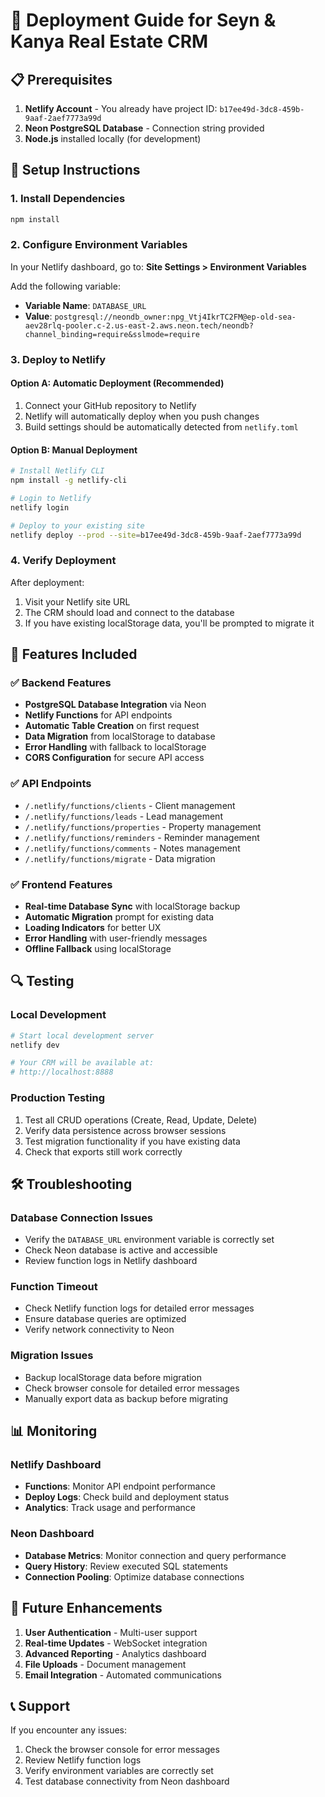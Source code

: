 # 🚀 Deployment Guide for Seyn & Kanya Real Estate CRM

## 📋 Prerequisites

1. **Netlify Account** - You already have project ID: `b17ee49d-3dc8-459b-9aaf-2aef7773a99d`
2. **Neon PostgreSQL Database** - Connection string provided
3. **Node.js** installed locally (for development)

## 🔧 Setup Instructions

### 1. Install Dependencies

```bash
npm install
```

### 2. Configure Environment Variables

In your Netlify dashboard, go to:
**Site Settings > Environment Variables**

Add the following variable:
- **Variable Name**: `DATABASE_URL`
- **Value**: `postgresql://neondb_owner:npg_Vtj4IkrTC2FM@ep-old-sea-aev28rlq-pooler.c-2.us-east-2.aws.neon.tech/neondb?channel_binding=require&sslmode=require`

### 3. Deploy to Netlify

#### Option A: Automatic Deployment (Recommended)
1. Connect your GitHub repository to Netlify
2. Netlify will automatically deploy when you push changes
3. Build settings should be automatically detected from `netlify.toml`

#### Option B: Manual Deployment
```bash
# Install Netlify CLI
npm install -g netlify-cli

# Login to Netlify
netlify login

# Deploy to your existing site
netlify deploy --prod --site=b17ee49d-3dc8-459b-9aaf-2aef7773a99d
```

### 4. Verify Deployment

After deployment:
1. Visit your Netlify site URL
2. The CRM should load and connect to the database
3. If you have existing localStorage data, you'll be prompted to migrate it

## 🎯 Features Included

### ✅ Backend Features
- **PostgreSQL Database Integration** via Neon
- **Netlify Functions** for API endpoints
- **Automatic Table Creation** on first request
- **Data Migration** from localStorage to database
- **Error Handling** with fallback to localStorage
- **CORS Configuration** for secure API access

### ✅ API Endpoints
- `/.netlify/functions/clients` - Client management
- `/.netlify/functions/leads` - Lead management  
- `/.netlify/functions/properties` - Property management
- `/.netlify/functions/reminders` - Reminder management
- `/.netlify/functions/comments` - Notes management
- `/.netlify/functions/migrate` - Data migration

### ✅ Frontend Features
- **Real-time Database Sync** with localStorage backup
- **Automatic Migration** prompt for existing data
- **Loading Indicators** for better UX
- **Error Handling** with user-friendly messages
- **Offline Fallback** using localStorage

## 🔍 Testing

### Local Development
```bash
# Start local development server
netlify dev

# Your CRM will be available at:
# http://localhost:8888
```

### Production Testing
1. Test all CRUD operations (Create, Read, Update, Delete)
2. Verify data persistence across browser sessions
3. Test migration functionality if you have existing data
4. Check that exports still work correctly

## 🛠 Troubleshooting

### Database Connection Issues
- Verify the `DATABASE_URL` environment variable is correctly set
- Check Neon database is active and accessible
- Review function logs in Netlify dashboard

### Function Timeout
- Check Netlify function logs for detailed error messages
- Ensure database queries are optimized
- Verify network connectivity to Neon

### Migration Issues
- Backup localStorage data before migration
- Check browser console for detailed error messages
- Manually export data as backup before migrating

## 📊 Monitoring

### Netlify Dashboard
- **Functions**: Monitor API endpoint performance
- **Deploy Logs**: Check build and deployment status
- **Analytics**: Track usage and performance

### Neon Dashboard
- **Database Metrics**: Monitor connection and query performance
- **Query History**: Review executed SQL statements
- **Connection Pooling**: Optimize database connections

## 🔄 Future Enhancements

1. **User Authentication** - Multi-user support
2. **Real-time Updates** - WebSocket integration
3. **Advanced Reporting** - Analytics dashboard
4. **File Uploads** - Document management
5. **Email Integration** - Automated communications

## 📞 Support

If you encounter any issues:
1. Check the browser console for error messages
2. Review Netlify function logs
3. Verify environment variables are correctly set
4. Test database connectivity from Neon dashboard